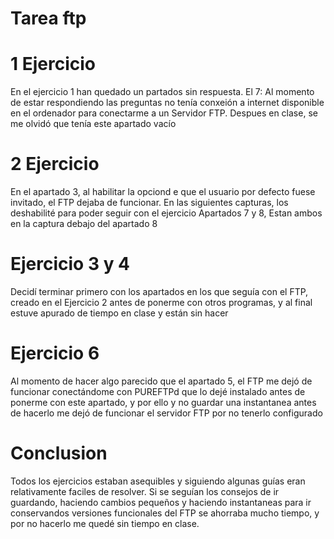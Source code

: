 # Tarea ftp

# 1 Ejercicio
En el ejercicio 1 han quedado un partados sin respuesta. El 7: Al momento de estar respondiendo las preguntas no tenía conxeión a internet disponible en el ordenador para conectarme a un Servidor FTP. Despues en clase, se me olvidó que tenía este apartado vacío


# 2 Ejercicio
En el apartado 3, al habilitar la opciond e que el usuario por defecto fuese invitado, el FTP dejaba de funcionar. En las siguientes capturas, los deshabilité para poder seguir con el ejercicio
Apartados 7 y 8, Estan ambos en la captura debajo del apartado 8

# Ejercicio 3 y 4
Decidí terminar primero con los apartados en los que seguía con el FTP, creado en el Ejercicio 2 antes de ponerme con otros programas, y al final estuve apurado de tiempo en clase y están sin hacer

# Ejercicio 6
Al momento de hacer algo parecido que el apartado 5, el FTP me dejó de funcionar conectándome con PUREFTPd que lo dejé instalado antes de ponerme con este apartado, y por ello y no guardar una instantanea antes de hacerlo me dejó de funcionar el servidor FTP por no tenerlo configurado

# Conclusion
Todos los ejercicios estaban asequibles y siguiendo algunas guías eran relativamente faciles de resolver. Si se seguían los consejos de ir guardando, haciendo cambios pequeños y haciendo instantaneas para ir conservandos versiones funcionales del FTP se ahorraba mucho tiempo, y por no hacerlo me quedé sin tiempo en clase. 
